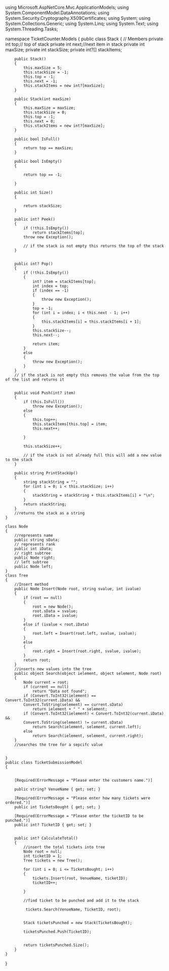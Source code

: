 using Microsoft.AspNetCore.Mvc.ApplicationModels;
using System.ComponentModel.DataAnnotations;
using System.Security.Cryptography.X509Certificates;
using System;
using System.Collections.Generic;
using System.Linq;
using System.Text;
using System.Threading.Tasks;

namespace TicketCounter.Models
{
    public class Stack
    {
        // Members
        private int top;// top of stack
        private int next;//next item in stack
        private int maxSize;
        private int stackSize;
        private int?[] stackItems;

        public Stack()
        {
            this.maxSize = 5;
            this.stackSize = -1;
            this.top = -1;
            this.next = -1;
            this.stackItems = new int?[maxSize];
        }

        public Stack(int maxSize)
        {
            this.maxSize = maxSize;
            this.stackSize = 0;
            this.top = -1;
            this.next = 0;
            this.stackItems = new int?[maxSize];
        }

        public bool IsFull()
        {
            return top == maxSize;
        }

        public bool IsEmpty()
        {

            return top == -1;

        }

        public int Size()
        {

            return stackSize;
        }

        public int? Peek()
        {
            if (!this.IsEmpty())
                return stackItems[top];
            throw new Exception();

            // if the stack is not empty this returns the top of the stack
        }


        public int? Pop()
        {
            if (!this.IsEmpty())
            {
                int? item = stackItems[top];
                int index = top;
                if (index == -1)
                {
                    throw new Exception();
                }
                top = -1;
                for (int i = index; i < this.next - 1; i++)
                {
                    this.stackItems[i] = this.stackItems[i + 1];
                }
                this.stackSize--;
                this.next--;

                return item;
            }
            else
            {
                throw new Exception();
            }
        }
        // if the stack is not empty this removes the value from the top of the list and returns it


        public void Push(int? item)
        {
            if (this.IsFull())
                throw new Exception();
            else
            {
                this.top++;
                this.stackItems[this.top] = item;
                this.next++;

            }

            this.stackSize++;

            // if the stack is not already full this will add a new value to the stack
        }

        public string PrintStackUp()
        {
            string stackString = "";
            for (int i = 0; i < this.stackSize; i++)
            {
                stackString = stackString + this.stackItems[i] + "\n";
            }
            return stackString;
        }
        //returns the stack as a string
    }

    class Node
    {
        //represents name
        public string sData;
        // represents rank
        public int iData;
        // right subtree
        public Node right;
        // left subtree
        public Node left;
    }
    class Tree
    {
        //Insert method
        public Node Insert(Node root, string svalue, int ivalue)
        {
            if (root == null)
            {
                root = new Node();
                root.sData = svalue;
                root.iData = ivalue;
            }
            else if (ivalue < root.iData)
            {
                root.left = Insert(root.left, svalue, ivalue);
            }
            else
            {
                root.right = Insert(root.right, svalue, ivalue);
            }
            return root;
        }
        //inserts new values into the tree
        public object Search(object ielement, object selement, Node root)
        {
            Node current = root;
            if (current == null)
                return "Data not found";
            if (Convert.ToInt32(ielement) == Convert.ToInt32(current.iData) &&
            Convert.ToString(selement) == current.sData)
                return ielement + " " + selement;
            if (Convert.ToInt32(ielement) < Convert.ToInt32(current.iData) &&
            Convert.ToString(selement) != current.sData)
                return Search(ielement, selement, current.left);
            else
                return Search(ielement, selement, current.right);
        }
        //searches the tree for a sepcifc value


    }
    public class TicketSubmissionModel
    {
    

        [Required(ErrorMessage = "Please enter the customers name.")]
        
        public string? VenueName { get; set; }

        [Required(ErrorMessage = "Please enter how many tickets were ordered.")]
        public int TicketsBought { get; set; }

        [Required(ErrorMessage = "Please enter the ticketID to be punched.")]
        public int? TicketID { get; set; }

  
        public int? CalculateTotal()
        {
            //insert the total tickets into tree
            Node root = null;
            int ticketID = 1;
            Tree tickets = new Tree();

            for (int i = 0; i <= TicketsBought; i++)
            {
                tickets.Insert(root, VenueName, ticketID);
                ticketID++;

            }

            //find ticket to be punched and add it to the stack

             tickets.Search(VenueName, TicketID, root);


            Stack ticketsPunched = new Stack(TicketsBought);

            ticketsPunched.Push(TicketID);


            return ticketsPunched.Size();
        }
    }
}
